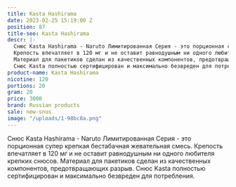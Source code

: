 ```yaml
---
title: Kasta Hashirama
date: 2023-02-25 15:19:00 Z
position: 87
title-seo: Kasta Hashirama
descr: |-
  Снюс Kasta Hashirama - Naruto Лимитированная Серия - это порционная супер крепкая бестабачная жевательная смесь.
  Крепость впечатляет в 120 мг и не оставит равнодушным ни одного любителя крепких снюсов.
  Материал для пакетиков сделан из качественных компонентов, предотвращающих разрыв.
  Снюс Kasta полностью сертифицирован и максимально безвреден для потребления.
product-name: Kasta Hashirama
nicotine: 120
portions: 20
gram: 20
price: 3000
brand: Russian products
sale: new-snus
image: "/uploads/1-98bc8a.png"
---
```


Снюс Kasta Hashirama - Naruto Лимитированная Серия - это порционная супер крепкая бестабачная жевательная смесь.
Крепость впечатляет в 120 мг и не оставит равнодушным ни одного любителя крепких снюсов.
Материал для пакетиков сделан из качественных компонентов, предотвращающих разрыв.
Снюс Kasta полностью сертифицирован и максимально безвреден для потребления.